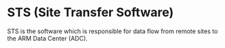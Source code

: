 # STS (Site Transfer Software)
STS is the software which is responsible for data flow from remote sites to the ARM Data Center (ADC).
